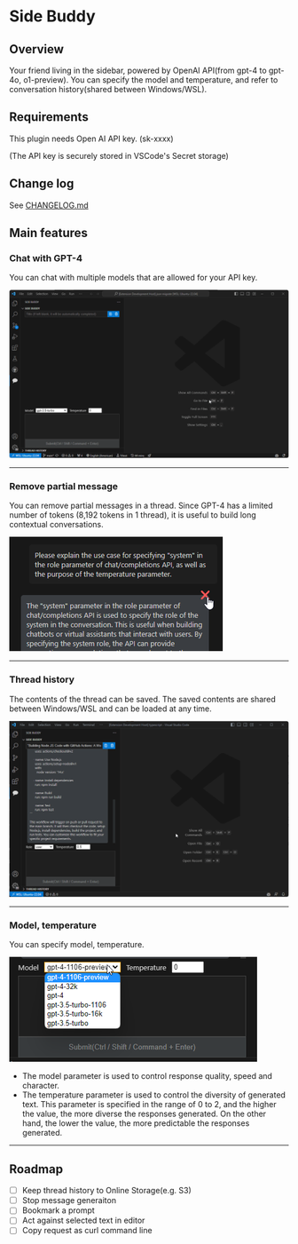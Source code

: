 # Side Buddy

## Overview

Your friend living in the sidebar, powered by OpenAI API(from gpt-4 to gpt-4o, o1-preview).
You can specify the model and temperature, and refer to conversation history(shared between Windows/WSL).

## Requirements

This plugin needs Open AI API key. (sk-xxxx)

(The API key is securely stored in VSCode's Secret storage)

## Change log

See [CHANGELOG.md](./CHANGELOG.md)

## Main features

### Chat with GPT-4

You can chat with multiple models that are allowed for your API key.

![](./docs/images/main-feature01.gif)

---

### Remove partial message

You can remove partial messages in a thread. Since GPT-4 has a limited number of tokens (8,192 tokens in 1 thread), it is useful to build long contextual conversations.

![](./docs/images/main-feature02.png)

---

### Thread history

The contents of the thread can be saved. The saved contents are shared between Windows/WSL and can be loaded at any time.

![](./docs/images/main-feature02.gif)

---

### Model, temperature

You can specify model, temperature.

![](./docs/images/main-feature03.png)

- The model parameter is used to control response quality, speed and character.
- The temperature parameter is used to control the diversity of generated text. This parameter is specified in the range of 0 to 2, and the higher the value, the more diverse the responses generated. On the other hand, the lower the value, the more predictable the responses generated.

---

## Roadmap

- [ ] Keep thread history to Online Storage(e.g. S3)
- [ ] Stop message generaiton
- [ ] Bookmark a prompt
- [ ] Act against selected text in editor
- [ ] Copy request as curl command line
